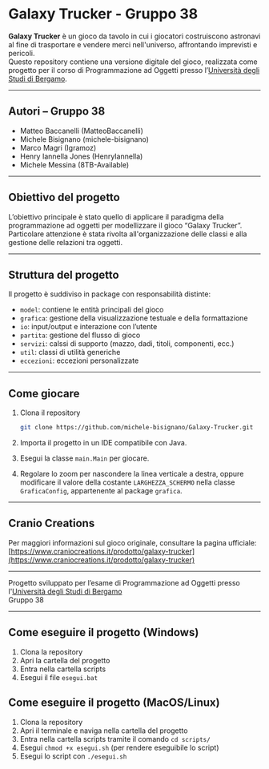 # Galaxy Trucker - Gruppo 38

**Galaxy Trucker** è un gioco da tavolo in cui i giocatori costruiscono astronavi al fine di trasportare e vendere merci nell'universo, affrontando imprevisti e pericoli.  
Questo repository contiene una versione digitale del gioco, realizzata come progetto per il corso di Programmazione ad Oggetti presso l’[Università degli Studi di Bergamo](https://www.unibg.it/).

---

## Autori – Gruppo 38
- Matteo Baccanelli (MatteoBaccanelli)
- Michele Bisignano (michele-bisignano)
- Marco Magri (Igramoz)
- Henry Iannella Jones (HenryIannella) 
- Michele Messina (8TB-Available)

---

## Obiettivo del progetto

L’obiettivo principale è stato quello di applicare il paradigma della programmazione ad oggetti per modellizzare il gioco “Galaxy Trucker”.  
Particolare attenzione è stata rivolta all'organizzazione delle classi e alla gestione delle relazioni tra oggetti.

---

## Struttura del progetto

Il progetto è suddiviso in package con responsabilità distinte:

- `model`: contiene le entità principali del gioco  
- `grafica`: gestione della visualizzazione testuale e della formattazione  
- `io`: input/output e interazione con l’utente  
- `partita`: gestione del flusso di gioco  
- `servizi`: calssi di supporto (mazzo, dadi, titoli, componenti, ecc.)  
- `util`: classi di utilità generiche  
- `eccezioni`: eccezioni personalizzate

---

## Come giocare

1. Clona il repository  
   ```sh
   git clone https://github.com/michele-bisignano/Galaxy-Trucker.git
   ```

2. Importa il progetto in un IDE compatibile con Java.

3. Esegui la classe `main.Main` per giocare.

4. Regolare lo zoom per nascondere la linea verticale a destra, oppure modificare il valore della costante `LARGHEZZA_SCHERMO` nella classe `GraficaConfig`, appartenente al package `grafica`.

---

## Cranio Creations

Per maggiori informazioni sul gioco originale, consultare la pagina ufficiale:  
[https://www.craniocreations.it/prodotto/galaxy-trucker](https://www.craniocreations.it/prodotto/galaxy-trucker)

---

Progetto sviluppato per l’esame di Programmazione ad Oggetti presso l'[Università degli Studi di Bergamo](https://www.unibg.it/)  
Gruppo 38

---

## Come eseguire il progetto (Windows)

1. Clona la repository 
2. Apri la cartella del progetto
3. Entra nella cartella scripts 
4. Esegui il file ```esegui.bat```

## Come eseguire il progetto (MacOS/Linux)

1. Clona la repository 
2. Apri il terminale e naviga nella cartella del progetto
3. Entra nella cartella scripts tramite il comando ```cd scripts/```
4. Esegui ```chmod +x esegui.sh``` (per rendere eseguibile lo script)
5. Esegui lo script con ```./esegui.sh```
